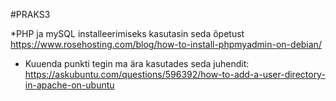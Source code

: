 #PRAKS3

*PHP ja mySQL installeerimiseks kasutasin seda õpetust https://www.rosehosting.com/blog/how-to-install-phpmyadmin-on-debian/
* Kuuenda punkti tegin ma ära kasutades seda juhendit: https://askubuntu.com/questions/596392/how-to-add-a-user-directory-in-apache-on-ubuntu

